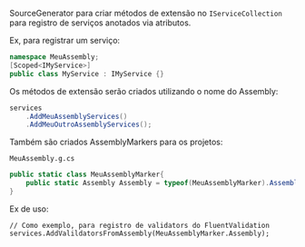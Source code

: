 SourceGenerator para criar métodos de extensão no `IServiceCollection` para registro de serviços anotados via atributos.

Ex, para registrar um serviço:

```csharp
namespace MeuAssembly;
[Scoped<IMyService>]
public class MyService : IMyService {}
```

Os métodos de extensão serão criados utilizando o nome do Assembly:

```csharp
services
	.AddMeuAssemblyServices()
	.AddMeuOutroAssemblyServices();
```

Também são criados AssemblyMarkers para os projetos:

`MeuAssembly.g.cs`
```csharp
public static class MeuAssemblyMarker{
	public static Assembly Assembly = typeof(MeuAssemblyMarker).Assembly;
}
```

Ex de uso:

```
// Como exemplo, para registro de validators do FluentValidation
services.AddValildatorsFromAssembly(MeuAssemblyMarker.Assembly);
```
